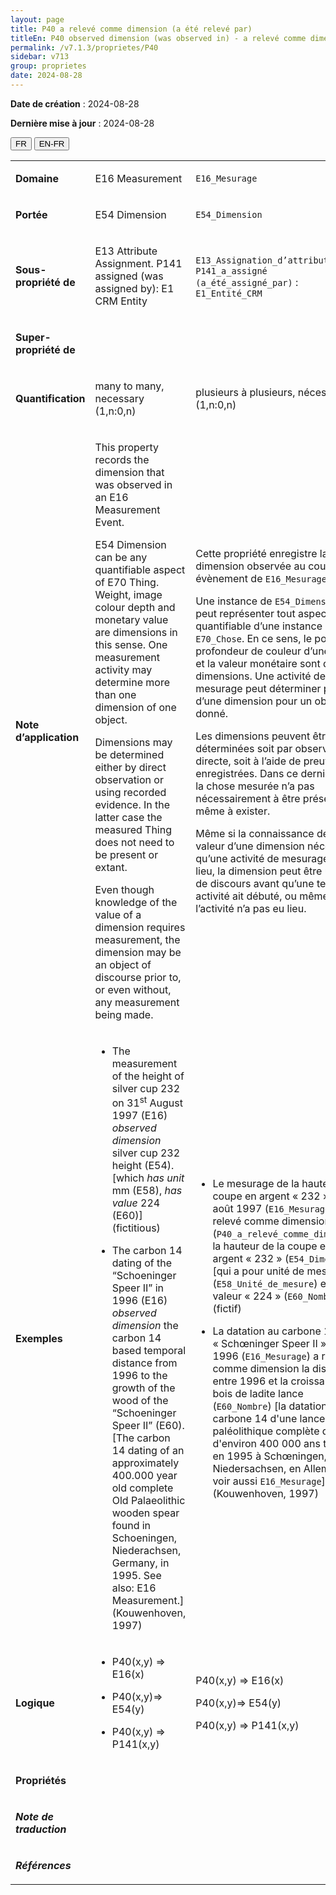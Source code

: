 ```yaml
---
layout: page
title: P40 a relevé comme dimension (a été relevé par)
titleEn: P40 observed dimension (was observed in) - a relevé comme dimension (a été relevé par)
permalink: /v7.1.3/proprietes/P40
sidebar: v713
group: proprietes
date: 2024-08-28
---
```


**Date de création** : 2024-08-28

**Dernière mise à jour** : 2024-08-28

<div class="lang-buttons">
 <button id="fr" class="activate">FR</button>
 <button id="en-fr">EN-FR</button>
</div>

<table>
<tbody>
<tr>
<td><p><strong>Domaine</strong></p></td>
<td class="en">
<p>E16 Measurement</p>
</td>
<td>
<p><code class="language-plaintext highlighter-rouge">E16_Mesurage</code> </p>
</td>
</tr>
<tr>
<td><p><strong>Portée</strong></p></td>
<td class="en">
<p>E54 Dimension</p>
</td>
<td>
<p><code class="language-plaintext highlighter-rouge">E54_Dimension</code></p>
</td>
</tr>
<tr>
<td><p><strong>Sous-propriété de</strong></p></td>
<td class="en">
<p>E13 Attribute Assignment. P141 assigned (was assigned by): E1 CRM Entity</p>
</td>
<td>
<p><code class="language-plaintext highlighter-rouge">E13_Assignation_d’attribut</code>. <code class="language-plaintext highlighter-rouge">P141_a_assigné (a_été_assigné_par)</code> : <code class="language-plaintext highlighter-rouge">E1_Entité_CRM</code></p>
</td>
</tr>
<tr>
<td><p><strong>Super-propriété de</strong></p></td>
<td class="en">
</td>
<td>
</td>
</tr>
<tr>
<td><p><strong>Quantification</strong></p></td>
<td class="en">
<p>many to many, necessary (1,n:0,n)</p>
</td>
<td>
<p>plusieurs à plusieurs, nécessaire (1,n:0,n)</p>
</td>
</tr>
<tr>
<td><p><strong>Note d’application</strong></p></td>
<td class="en">
<p>This property records the dimension that was observed in an E16 Measurement Event.</p>
<p>E54 Dimension can be any quantifiable aspect of E70 Thing. Weight, image colour depth and monetary value are dimensions in this sense. One measurement activity may determine more than one dimension of one object.</p>
<p>Dimensions may be determined either by direct observation or using recorded evidence. In the latter case the measured Thing does not need to be present or extant.</p>
<p>Even though knowledge of the value of a dimension requires measurement, the dimension may be an object of discourse prior to, or even without, any measurement being made.</p>
</td>
<td>
<p>Cette propriété enregistre la dimension observée au cours d’un évènement de <code class="language-plaintext highlighter-rouge">E16_Mesurage</code>.</p>
<p>Une instance de <code class="language-plaintext highlighter-rouge">E54_Dimension</code> peut représenter tout aspect quantifiable d’une instance de <code class="language-plaintext highlighter-rouge">E70_Chose</code>. En ce sens, le poids, la profondeur de couleur d’une image et la valeur monétaire sont des dimensions. Une activité de mesurage peut déterminer plus d’une dimension pour un objet donné.</p>
<p>Les dimensions peuvent être déterminées soit par observation directe, soit à l’aide de preuves enregistrées. Dans ce dernier cas, la chose mesurée n’a pas nécessairement à être présente ou même à exister.</p>
<p>Même si la connaissance de la valeur d’une dimension nécessite qu’une activité de mesurage ait eu lieu, la dimension peut être un objet de discours avant qu’une telle activité ait débuté, ou même si l’activité n’a pas eu lieu.</p>
</td>
</tr>
<tr>
<td><p><strong>Exemples</strong></p></td>
<td class="en">
<ul>
<li><p>The measurement of the height of silver cup 232 on 31<sup>st</sup> August 1997 (E16) <em>observed dimension</em> silver cup 232 height (E54). [which <em>has unit</em> mm (E58), <em>has value</em> 224 (E60)] (fictitious)</p>
</li>
<li><p>The carbon 14 dating of the “Schoeninger Speer II” in 1996 (E16) <em>observed dimension</em> the carbon 14 based temporal distance from 1996 to the growth of the wood of the “Schoeninger Speer II” (E60). [The carbon 14 dating of an approximately 400.000 year old complete Old Palaeolithic wooden spear found in Schoeningen, Niederachsen, Germany, in 1995. See also: E16 Measurement.] (Kouwenhoven, 1997)</p>
</li>
</ul>
</td>
<td>
<ul>
<li><p>Le mesurage de la hauteur de la coupe en argent « 232 » le 31 août 1997 (<code class="language-plaintext highlighter-rouge">E16_Mesurage</code>) a relevé comme dimension (<code class="language-plaintext highlighter-rouge">P40_a_relevé_comme_dimension</code>) la hauteur de la coupe en argent « 232 » (<code class="language-plaintext highlighter-rouge">E54_Dimension</code>) [qui a pour unité de mesure mm (<code class="language-plaintext highlighter-rouge">E58_Unité_de_mesure</code>) et a pour valeur « 224 » (<code class="language-plaintext highlighter-rouge">E60_Nombre</code>)] (fictif)</p>
</li>
<li><p>La datation au carbone 14 de la « Schœninger Speer II » en 1996 (<code class="language-plaintext highlighter-rouge">E16_Mesurage</code>) a relevé comme dimension la distance entre 1996 et la croissance du bois de ladite lance (<code class="language-plaintext highlighter-rouge">E60_Nombre</code>) [la datation au carbone 14 d'une lance en bois paléolithique complète datant d'environ 400 000 ans trouvée en 1995 à Schœningen, Niedersachsen, en Allemagne; voir aussi <code class="language-plaintext highlighter-rouge">E16_Mesurage</code>] (Kouwenhoven, 1997)</p>
</li>
</ul>
</td>
</tr>
<tr>
<td><p><strong>Logique</strong></p></td>
<td class="en">
<ul>
<li><p>P40(x,y) ⇒ E16(x)</p>
</li>
<li><p>P40(x,y)⇒ E54(y)</p>
</li>
<li><p>P40(x,y) ⇒ P141(x,y)</p>
</li>
</ul>
</td>
<td>
<p>P40(x,y) ⇒ E16(x)</p>
<p>P40(x,y)⇒ E54(y)</p>
<p>P40(x,y) ⇒ P141(x,y)</p>
</td>
</tr>
<tr>
<td><p><strong>Propriétés</strong></p></td>
<td class="en">
</td>
<td>
</td>
</tr>
<tr>
<td><p><strong><em>Note de traduction</em></strong></p></td>
<td colspan="2">
</td>
</tr>
<tr>
<td><p><strong><em>Références</em></strong></p></td>
<td colspan="2">
<p><em></em></p>
</td>
</tr>
</tbody>
</table>
